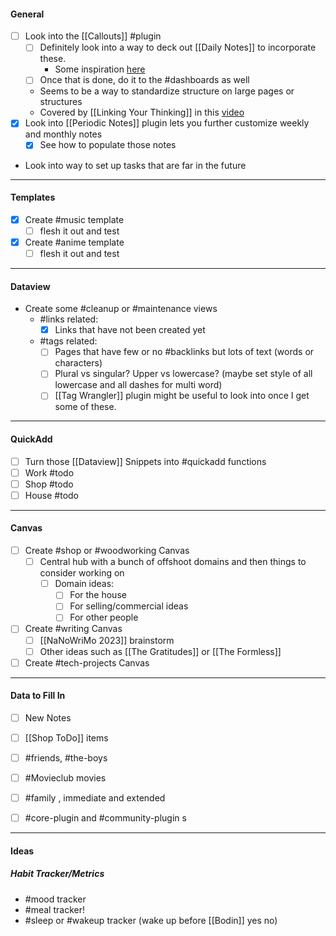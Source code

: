 #### General 
- [ ] Look into the [[Callouts]] #plugin
	- [ ] Definitely look into a way to deck out [[Daily Notes]] to incorporate these.
		- Some inspiration [here](https://www.reddit.com/r/ObsidianMD/comments/12dn98l/my_daily_note_template/) 
	- [ ] Once that is done, do it to the #dashboards as well
	- Seems to be a way to standardize structure on large pages or structures
	- Covered by [[Linking Your Thinking]] in this [video](https://www.youtube.com/watch?v=xVQGrn9gQKI)
- [x] Look into [[Periodic Notes]] plugin lets you further customize weekly and monthly notes
	- [x] See how to populate those notes
- Look into way to set up tasks that are far in the future


---
#### Templates
- [x] Create #music template
	- [ ] flesh it out and test
- [x] Create #anime template
	- [ ] flesh it out and test
---
#### Dataview

- Create some #cleanup or #maintenance views
	- #links related:
		- [x] Links that have not been created yet
	- #tags related:
		- [ ] Pages that have few or no #backlinks but lots of text (words or characters)
		- [ ] Plural vs singular? Upper vs lowercase? (maybe set style of all lowercase and all dashes for multi word)
		- [ ] [[Tag Wrangler]] plugin might be useful to look into once I get some of these.

---
#### QuickAdd
- [ ] Turn those [[Dataview]] Snippets into #quickadd functions
- [ ] Work #todo 
- [ ] Shop #todo 
- [ ] House #todo 

---
#### Canvas
- [ ] Create #shop or #woodworking Canvas
	- [ ] Central hub with a bunch of offshoot domains and then things to consider working on
		- [ ] Domain ideas: 
			- [ ] For the house
			- [ ] For selling/commercial ideas
			- [ ] For other people
- [ ] Create #writing Canvas
	- [ ] [[NaNoWriMo 2023]] brainstorm
	- [ ] Other ideas such as [[The Gratitudes]] or [[The Formless]]
- [ ] Create #tech-projects Canvas 

---
#### Data to Fill In
- [ ] New Notes
- [ ] [[Shop ToDo]] items
- [ ] #friends, #the-boys 
- [ ] #Movieclub movies
- [ ] #family , immediate and extended
- [ ] #core-plugin and #community-plugin s 


---
#### Ideas
##### Habit Tracker/Metrics
- #mood tracker
- #meal tracker!
- #sleep or #wakeup tracker (wake up before [[Bodin]] yes no)



